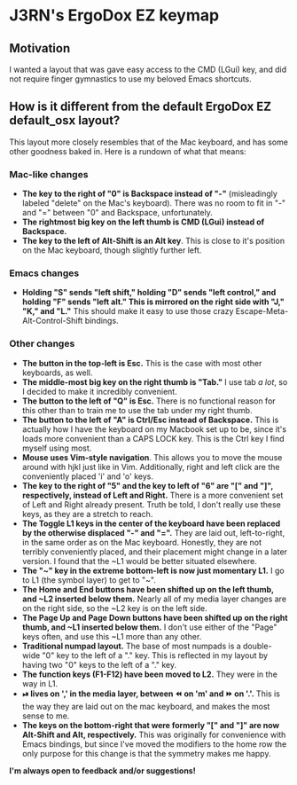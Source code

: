 # J3RN's ErgoDox EZ keymap

## Motivation

I wanted a layout that was gave easy access to the CMD (LGui) key, and did not require finger gymnastics to use my beloved Emacs shortcuts.

## How is it different from the default ErgoDox EZ default_osx layout?

This layout more closely resembles that of the Mac keyboard, and has some other goodness baked in. Here is a rundown of what that means:

### Mac-like changes

- **The key to the right of "0" is Backspace instead of "-"** (misleadingly labeled "delete" on the Mac's keyboard). There was no room to fit in "-" and "=" between "0" and Backspace, unfortunately.
- **The rightmost big key on the left thumb is CMD (LGui) instead of Backspace.**
- **The key to the left of Alt-Shift is an Alt key**. This is close to it's position on the Mac keyboard, though slightly further left.

### Emacs changes
- **Holding "S" sends "left shift," holding "D" sends "left control," and holding "F" sends "left alt." This is mirrored on the right side with "J," "K," and "L."** This should make it easy to use those crazy Escape-Meta-Alt-Control-Shift bindings.

### Other changes

- **The button in the top-left is Esc.** This is the case with most other keyboards, as well.
- **The middle-most big key on the right thumb is "Tab."** I use tab *a lot*, so I decided to make it incredibly convenient.
- **The button to the left of "Q" is Esc.** There is no functional reason for this other than to train me to use the tab under my right thumb.
- **The button to the left of "A" is Ctrl/Esc instead of Backspace.** This is actually how I have the keyboard on my Macbook set up to be, since it's loads more convenient than a CAPS LOCK key. This is the Ctrl key I find myself using most.
- **Mouse uses Vim-style navigation**. This allows you to move the mouse around with hjkl just like in Vim. Additionally, right and left click are the conveniently placed 'i' and 'o' keys.
- **The key to the right of "5" and the key to left of "6" are "[" and "]", respectively, instead of Left and Right.** There is a more convenient set of Left and Right already present. Truth be told, I don't really use these keys, as they are a stretch to reach.
- **The Toggle L1 keys in the center of the keyboard have been replaced by the otherwise displaced "-" and "=".** They are laid out, left-to-right, in the same order as on the Mac keyboard. Honestly, they are not terribly conveniently placed, and their placement might change in a later version. I found that the ~L1 would be better situated elsewhere.
- **The "~" key in the extreme bottom-left is now just momentary L1.** I go to L1 (the symbol layer) to get to "~".
- **The Home and End buttons have been shifted up on the left thumb, and ~L2 inserted below them.** Nearly all of my media layer changes are on the right side, so the ~L2 key is on the left side.
- **The Page Up and Page Down buttons have been shifted up on the right thumb, and ~L1 inserted below them.** I don't use either of the "Page" keys often, and use this ~L1 more than any other.
- **Traditional numpad layout.** The base of most numpads is a double-wide "0" key to the left of a "." key. This is reflected in my layout by having two "0" keys to the left of a "." key.
- **The function keys (F1-F12) have been moved to L2.** They were in the way in L1.
- **⏯ lives on ',' in the media layer, between ⏪ on 'm' and ⏩ on '.'.** This is the way they are laid out on the mac keyboard, and makes the most sense to me.
- **The keys on the bottom-right that were formerly "[" and "]" are now Alt-Shift and Alt, respectively.** This was originally for convenience with Emacs bindings, but since I've moved the modifiers to the home row the only purpose for this change is that the symmetry makes me happy.

**I'm always open to feedback and/or suggestions!**
